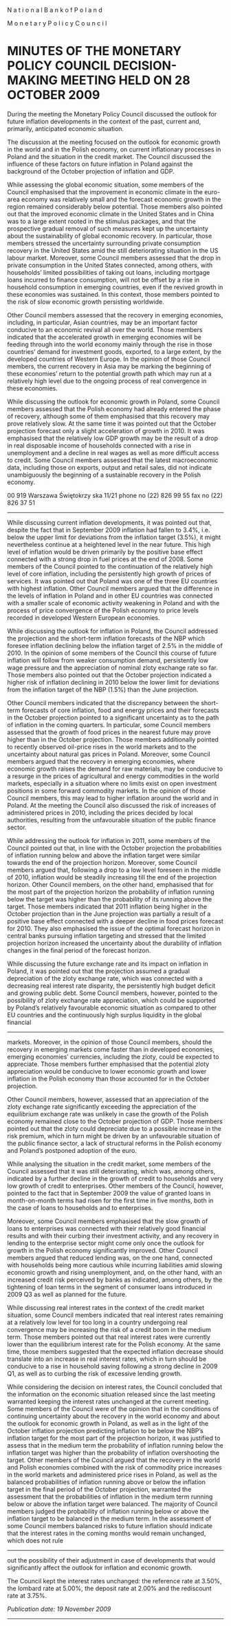 N a t i o n a l B a n k o f P o l a n d

M o n e t a r y P o l i c y C o u n c i l

# MINUTES OF THE MONETARY POLICY COUNCIL DECISION-MAKING MEETING HELD ON 28 OCTOBER 2009

During the meeting the Monetary Policy Council discussed the outlook for future inflation
developments in the context of the past, current and, primarily, anticipated economic situation.

The discussion at the meeting focused on the outlook for economic growth in the world and in the
Polish economy, on current inflationary processes in Poland and the situation in the credit market.
The Council discussed the influence of these factors on future inflation in Poland against the
background of the October projection of inflation and GDP.

While assessing the global economic situation, some members of the Council emphasised that the
improvement in economic climate in the euro-area economy was relatively small and the forecast
economic growth in the region remained considerably below potential. Those members also pointed
out that the improved economic climate in the United States and in China was to a large extent
rooted in the stimulus packages, and that the prospective gradual removal of such measures kept up
the uncertainty about the sustainability of global economic recovery. In particular, those members
stressed the uncertainty surrounding private consumption recovery in the United States amid the
still deteriorating situation in the US labour market. Moreover, some Council members assessed
that the drop in private consumption in the United States connected, among others, with
households’ limited possibilities of taking out loans, including mortgage loans incurred to finance
consumption, will not be offset by a rise in household consumption in emerging countries, even if
the revived growth in these economies was sustained. In this context, those members pointed to the
risk of slow economic growth persisting worldwide.

Other Council members assessed that the recovery in emerging economies, including, in particular,
Asian countries, may be an important factor conducive to an economic revival all over the world.
Those members indicated that the accelerated growth in emerging economies will be feeding
through into the world economy mainly through the rise in those countries’ demand for investment
goods, exported, to a large extent, by the developed countries of Western Europe. In the opinion of
those Council members, the current recovery in Asia may be marking the beginning of these
economies’ return to the potential growth path which may run at a relatively high level due to the
ongoing process of real convergence in these economies.

While discussing the outlook for economic growth in Poland, some Council members assessed that
the Polish economy had already entered the phase of recovery, although some of them emphasised
that this recovery may prove relatively slow. At the same time it was pointed out that the October
projection forecast only a slight acceleration of growth in 2010. It was emphasised that the
relatively low GDP growth may be the result of a drop in real disposable income of households
connected with a rise in unemployment and a decline in real wages as well as more difficult access
to credit. Some Council members assessed that the latest macroeconomic data, including those on
exports, output and retail sales, did not indicate unambiguously the beginning of a sustainable
recovery in the Polish economy.

00 919 Warszawa Świętokrzy ska 11/21 phone no (22) 826 99 55 fax no (22) 826 37 51


-----

While discussing current inflation developments, it was pointed out that, despite the fact that in
September 2009 inflation had fallen to 3.4%, i.e. below the upper limit for deviations from the
inflation target (3.5%), it might nevertheless continue at a heightened level in the near future. This
high level of inflation would be driven primarily by the positive base effect connected with a strong
drop in fuel prices at the end of 2008. Some members of the Council pointed to the continuation of
the relatively high level of core inflation, including the persistently high growth of prices of
services. It was pointed out that Poland was one of the three EU countries with highest inflation.
Other Council members argued that the difference in the levels of inflation in Poland and in other
EU countries was connected with a smaller scale of economic activity weakening in Poland and
with the process of price convergence of the Polish economy to price levels recorded in developed
Western European economies.

While discussing the outlook for inflation in Poland, the Council addressed the projection and the
short-term inflation forecasts of the NBP which foresee inflation declining below the inflation target
of 2.5% in the middle of 2010. In the opinion of some members of the Council this course of future
inflation will follow from weaker consumption demand, persistently low wage pressure and the
appreciation of nominal zloty exchange rate so far. Those members also pointed out that the
October projection indicated a higher risk of inflation declining in 2010 below the lower limit for
deviations from the inflation target of the NBP (1.5%) than the June projection.

Other Council members indicated that the discrepancy between the short-term forecasts of core
inflation, food and energy prices and their forecasts in the October projection pointed to a
significant uncertainty as to the path of inflation in the coming quarters. In particular, some Council
members assessed that the growth of food prices in the nearest future may prove higher than in the
October projection. Those members additionally pointed to recently observed oil-price rises in the
world markets and to the uncertainty about natural gas prices in Poland. Moreover, some Council
members argued that the recovery in emerging economies, where economic growth raises the
demand for raw materials, may be conducive to a resurge in the prices of agricultural and energy
commodities in the world markets, especially in a situation where no limits exist on open
investment positions in some forward commodity markets. In the opinion of those Council
members, this may lead to higher inflation around the world and in Poland. At the meeting the
Council also discussed the risk of increases of administered prices in 2010, including the prices
decided by local authorities, resulting from the unfavourable situation of the public finance sector.

While addressing the outlook for inflation in 2011, some members of the Council pointed out that,
in line with the October projection the probabilities of inflation running below and above the
inflation target were similar towards the end of the projection horizon. Moreover, some Council
members argued that, following a drop to a low level foreseen in the middle of 2010, inflation
would be steadily increasing till the end of the projection horizon. Other Council members, on the
other hand, emphasised that for the most part of the projection horizon the probability of inflation
running below the target was higher than the probability of its running above the target. Those
members indicated that 2011 inflation being higher in the October projection than in the June
projection was partially a result of a positive base effect connected with a deeper decline in food
prices forecast for 2010. They also emphasised the issue of the optimal forecast horizon in central
banks pursuing inflation targeting and stressed that the limited projection horizon increased the
uncertainty about the durability of inflation changes in the final period of the forecast horizon.

While discussing the future exchange rate and its impact on inflation in Poland, it was pointed out
that the projection assumed a gradual depreciation of the zloty exchange rate, which was connected
with a decreasing real interest rate disparity, the persistently high budget deficit and growing public
debt. Some Council members, however, pointed to the possibility of zloty exchange rate
appreciation, which could be supported by Poland’s relatively favourable economic situation as
compared to other EU countries and the continuously high surplus liquidity in the global financial


-----

markets. Moreover, in the opinion of those Council members, should the recovery in emerging
markets come faster than in developed economies, emerging economies’ currencies, including the
zloty, could be expected to appreciate. Those members further emphasised that the potential zloty
appreciation would be conducive to lower economic growth and lower inflation in the Polish
economy than those accounted for in the October projection.

Other Council members, however, assessed that an appreciation of the zloty exchange rate
significantly exceeding the appreciation of the equilibrium exchange rate was unlikely in case the
growth of the Polish economy remained close to the October projection of GDP. Those members
pointed out that the zloty could depreciate due to a possible increase in the risk premium, which in
turn might be driven by an unfavourable situation of the public finance sector, a lack of structural
reforms in the Polish economy and Poland’s postponed adoption of the euro.

While analysing the situation in the credit market, some members of the Council assessed that it
was still deteriorating, which was, among others, indicated by a further decline in the growth of
credit to households and very low growth of credit to enterprises. Other members of the Council,
however, pointed to the fact that in September 2009 the value of granted loans in month-on-month
terms had risen for the first time in five months, both in the case of loans to households and to
enterprises.

Moreover, some Council members emphasised that the slow growth of loans to enterprises was
connected with their relatively good financial results and with their curbing their investment
activity, and any recovery in lending to the enterprise sector might come only once the outlook for
growth in the Polish economy significantly improved. Other Council members argued that reduced
lending was, on the one hand, connected with households being more cautious while incurring
liabilities amid slowing economic growth and rising unemployment, and, on the other hand, with an
increased credit risk perceived by banks as indicated, among others, by the tightening of loan terms
in the segment of consumer loans introduced in 2009 Q3 as well as planned for the future.

While discussing real interest rates in the context of the credit market situation, some Council
members indicated that real interest rates remaining at a relatively low level for too long in a
country undergoing real convergence may be increasing the risk of a credit boom in the medium
term. Those members pointed out that real interest rates were currently lower than the equilibrium
interest rate for the Polish economy. At the same time, those members suggested that the expected
inflation decrease should translate into an increase in real interest rates, which in turn should be
conducive to a rise in household saving following a strong decline in 2009 Q1, as well as to curbing
the risk of excessive lending growth.

While considering the decision on interest rates, the Council concluded that the information on the
economic situation released since the last meeting warranted keeping the interest rates unchanged at
the current meeting. Some members of the Council were of the opinion that in the conditions of
continuing uncertainty about the recovery in the world economy and about the outlook for
economic growth in Poland, as well as in the light of the October inflation projection predicting
inflation to be below the NBP’s inflation target for the most part of the projection horizon, it was
justified to assess that in the medium term the probability of inflation running below the inflation
target was higher than the probability of inflation overshooting the target. Other members of the
Council argued that the recovery in the world and Polish economies combined with the risk of
commodity price increases in the world markets and administered price rises in Poland, as well as
the balanced probabilities of inflation running above or below the inflation target in the final period
of the October projection, warranted the assessment that the probabilities of inflation in the medium
term running below or above the inflation target were balanced. The majority of Council members
judged the probability of inflation running below or above the inflation target to be balanced in the
medium term. In the assessment of some Council members balanced risks to future inflation should
indicate that the interest rates in the coming months would remain unchanged, which does not rule


-----

out the possibility of their adjustment in case of developments that would significantly affect the
outlook for inflation and economic growth.

The Council kept the interest rates unchanged: the reference rate at 3.50%, the lombard rate at
5.00%, the deposit rate at 2.00% and the rediscount rate at 3.75%.

_Publication date: 19 November 2009_


-----

